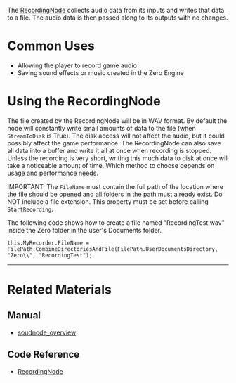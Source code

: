 The [ RecordingNode ](https://github.com/ZilchEngine/ZilchDocs/blob/master/code_reference/class_reference/recordingnode.markdown) collects audio data from its inputs and writes that data to a file. The audio data is then passed along to its outputs with no changes. 

 # Common Uses

- Allowing the player to record game audio
- Saving sound effects or music created in the Zero Engine

 # Using the RecordingNode

The file created by the RecordingNode will be in WAV format. By default the node will constantly write small amounts of data to the file (when `StreamToDisk` is True). The disk access will not affect the audio, but it could possibly affect the game performance. The RecordingNode can also save all data into a buffer and write it all at once when recording is stopped. Unless the recording is very short, writing this much data to disk at once will take a noticeable amount of time. Which method to choose depends on usage and performance needs.

IMPORTANT: The `FileName` must contain the full path of the location where the file should be opened and all folders in the path must already exist. Do NOT include a file extension. This property must be set before calling `StartRecording`.

The following code shows how to create a file named "RecordingTest.wav" inside the Zero folder in the user's Documents folder.
```lang=csharp
this.MyRecorder.FileName = FilePath.CombineDirectoriesAndFile(FilePath.UserDocumentsDirectory, "Zero\\", "RecordingTest");
```

---
 # Related Materials
 ## Manual
- [soudnode_overview](https://github.com/ZilchEngine/ZilchDocs/blob/master/zero_editor_documentation/zeromanual/audio/soundnode/soudnode_overview.markdown)

 ## Code Reference
- [ RecordingNode ](https://github.com/ZilchEngine/ZilchDocs/blob/master/code_reference/class_reference/recordingnode.markdown) 

 